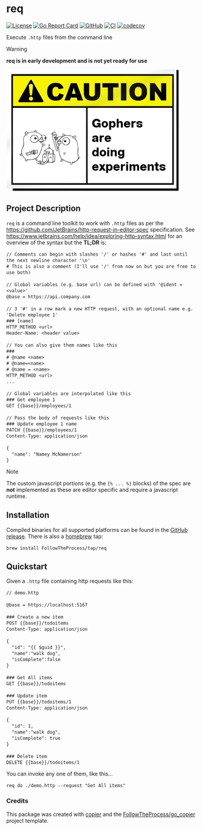 # req

[![License](https://img.shields.io/github/license/FollowTheProcess/req)](https://github.com/FollowTheProcess/req)
[![Go Report Card](https://goreportcard.com/badge/github.com/FollowTheProcess/req)](https://goreportcard.com/report/github.com/FollowTheProcess/req)
[![GitHub](https://img.shields.io/github/v/release/FollowTheProcess/req?logo=github&sort=semver)](https://github.com/FollowTheProcess/req)
[![CI](https://github.com/FollowTheProcess/req/workflows/CI/badge.svg)](https://github.com/FollowTheProcess/req/actions?query=workflow%3ACI)
[![codecov](https://codecov.io/gh/FollowTheProcess/req/branch/main/graph/badge.svg)](https://codecov.io/gh/FollowTheProcess/req)

Execute `.http` files from the command line

> [!WARNING]
> **req is in early development and is not yet ready for use**

![caution](./img/caution.png)

## Project Description

`req` is a command line toolkit to work with `.http` files as per the <https://github.com/JetBrains/http-request-in-editor-spec> specification. See <https://www.jetbrains.com/help/idea/exploring-http-syntax.html> for an overview of the syntax but the **TL;DR** is:

```plaintext
// Comments can begin with slashes '/' or hashes '#' and last until the next newline character '\n'
# This is also a comment (I'll use '/' from now on but you are free to use both)

// Global variables (e.g. base url) can be defined with '@ident = <value>'
@base = https://api.company.com

// 3 '#' in a row mark a new HTTP request, with an optional name e.g. 'Delete employee 1'
### [name]
HTTP_METHOD <url>
Header-Name: <header value>

// You can also give them names like this
###
# @name <name>
# @name=<name>
# @name = <name>
HTTP_METHOD <url>
...

// Global variables are interpolated like this
### Get employee 1
GET {{base}}/employees/1

// Pass the body of requests like this
### Update employee 1 name
PATCH {{base}}/employees/1
Content-Type: application/json

{
  "name": "Namey McNamerson"
}
```

> [!NOTE]
> The custom javascript portions (e.g. the `{% ... %}` blocks) of the spec are **not** implemented as these are editor specific and require a javascript runtime.

## Installation

Compiled binaries for all supported platforms can be found in the [GitHub release]. There is also a [homebrew] tap:

```shell
brew install FollowTheProcess/tap/req
```

## Quickstart

Given a `.http` file containing http requests like this:

```plaintext
// demo.http

@base = https://localhost:5167
 
### Create a new item
POST {{base}}/todoitems
Content-Type: application/json
 
{
  "id": "{{ $guid }}",
  "name":"walk dog",
  "isComplete":false
}
 
### Get All items
GET {{base}}/todoitems
 
### Update item
PUT {{base}}/todoitems/1
Content-Type: application/json
 
{
  "id": 1,
  "name":"walk dog",
  "isComplete": true
}
 
### Delete item
DELETE {{base}}/todoitems/1
```

You can invoke any one of them, like this...

```shell
req do ./demo.http --request "Get All items"
```

### Credits

This package was created with [copier] and the [FollowTheProcess/go_copier] project template.

[copier]: https://copier.readthedocs.io/en/stable/
[FollowTheProcess/go_copier]: https://github.com/FollowTheProcess/go_copier
[GitHub release]: https://github.com/FollowTheProcess/req/releases
[homebrew]: https://brew.sh
